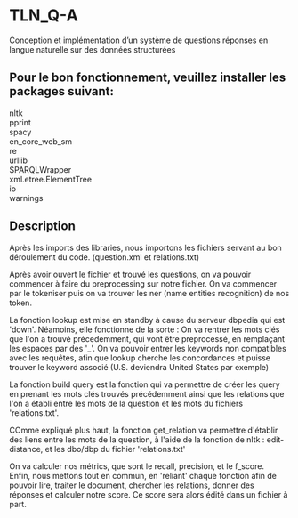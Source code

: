 # TLN_Q-A
Conception et implémentation d’un système de questions réponses en langue naturelle sur des données structurées

## Pour le bon fonctionnement, veuillez installer les packages suivant:  
nltk    
pprint   
spacy  
en_core_web_sm  
re  
urllib  
SPARQLWrapper  
xml.etree.ElementTree  
io  
warnings  

## Description
Après les imports des libraries, nous importons les fichiers servant au bon déroulement du code.
(question.xml et relations.txt)

Après avoir ouvert le fichier et trouvé les questions, on va pouvoir commencer à faire du preprocessing sur notre fichier.
On va commencer par le tokeniser puis on va trouver les ner (name entities recognition) de nos token.

La fonction lookup est mise en standby à cause du serveur dbpedia qui est 'down'.
Néamoins, elle fonctionne de la sorte :
On va rentrer les mots clés que l'on a trouvé précedemment, qui vont être preprocessé, en remplaçant les espaces par des '_'.
On va pouvoir entrer les keywords non compatibles avec les requêtes, afin que lookup cherche les concordances et puisse trouver le keyword associé (U.S. deviendra United States par exemple)

La fonction build query est la fonction qui va permettre de créer les query en prenant les mots clés trouvés précédemment ainsi que les relations que l'on a établi entre les mots de la question et les mots du fichiers 'relations.txt'.

COmme expliqué plus haut, la fonction get_relation va permettre d'établir des liens entre les mots de la question, à l'aide de la fonction de nltk : edit-distance, et les dbo/dbp du fichier 'relations.txt'

On va calculer nos métrics, que sont le recall, precision, et le f_score.  
Enfin, nous mettons tout en commun, en 'reliant' chaque fonction afin de pouvoir lire, traiter le document, chercher les relations, donner des réponses et calculer notre score.
Ce score sera alors édité dans un fichier à part.

